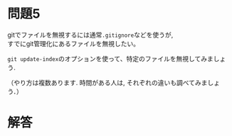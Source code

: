 # 問題5
gitでファイルを無視するには通常`.gitignore`などを使うが,  
すでにgit管理化にあるファイルを無視したい。


`git update-index`のオプションを使って、特定のファイルを無視してみましょう.

（やり方は複数あります. 時間がある人は, それぞれの違いも調べてみましょう．）

# 解答
